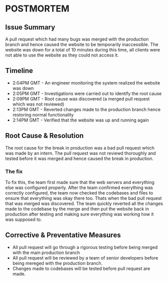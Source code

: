 # POSTMORTEM

## Issue Summary
A pull request which had many bugs was merged with the production branch and hence caused the website to
be temporarily inaccessible. The website was down for a total of 10 minutes during this time, all clients were
not able to use the website as they could not access it.

## Timeline
* 2:04PM GMT - An engineer monitoring the system realized the website was down
* 2:05PM GMT - Investigations were carried out to identify the root cause
* 2:09PM GMT - Root cause was discovered (a merged pull request which was not reviewed)
* 2:13PM GMT - Reverted changes made to the production branch hence restoring normal functionality
* 2:14PM GMT - Verified that the website was up and running again

## Root Cause & Resolution
The root cause for the break in production was a bad pull request which was made by an intern. The pull request
was not reviewd thoroughly and tested before it was merged and hence caused the break in production.

### The fix
To fix this, the team first made sure that the web servers and everything else was configured properly. After the team
confirmed everything was correctly configured, the team now checked the codebases and files to ensure that
everything was okay there too. Thats when the bad pull request that was merged was discovered. The team quickly
reverted all the changes made to the codebase by the merge and then put the website back in production after testing
and making sure everything was working how it was supposed to.

## Corrective & Preventative Measures
* All pull request will go through a rigorous testing before being merged with the main production branch
* All pull request will be reviewed by a team of senior developers before being mereged with the production branch.
* Changes made to codebases will be tested before pull request are made.
